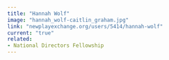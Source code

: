 ```yaml
---
title: "Hannah Wolf"
image: "hannah_wolf-caitlin_graham.jpg"
link: "newplayexchange.org/users/5414/hannah-wolf"
current: "true"
related:
- National Directors Fellowship
---
```


